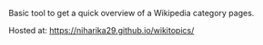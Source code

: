 Basic tool to get a quick overview of a Wikipedia category pages. 

Hosted at: https://niharika29.github.io/wikitopics/
